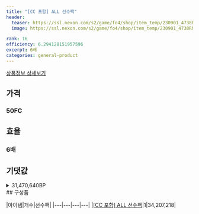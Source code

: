 ```yaml
---
title: "[CC 포함] ALL 선수팩"
header:
  teaser: https://ssl.nexon.com/s2/game/fo4/shop/item_temp/230901_4738RN76AS92/200235004.png
  image: https://ssl.nexon.com/s2/game/fo4/shop/item_temp/230901_4738RN76AS92/200235004.png

rank: 16
efficiency: 6.294128151957596
excerpt: 6배
categories: general-product
---
```

[상품정보 상세보기](https://shop.fifaonline4.nexon.com/Shop/View?strPid=43226)


## 가격
### 50FC
## 효율
### 6배
## 기댓값
<details>
<summary>31,470,640BP</summary>
<div markdown="1">
- 선수팩 34,207,218BP
  - 수수료 쿠폰 40% 적용 시 32,838,929BP
  - 수수료 쿠폰 30% 적용 시 31,470,640BP
  - 수수료 쿠폰 20% 적용 시 30,102,352BP

</div>
</details>
## 구성품

|아이템|개수|선수팩|
|---|---|---|---|
|[[CC 포함] ALL 선수팩](/player/7234)|1|34,207,218|
